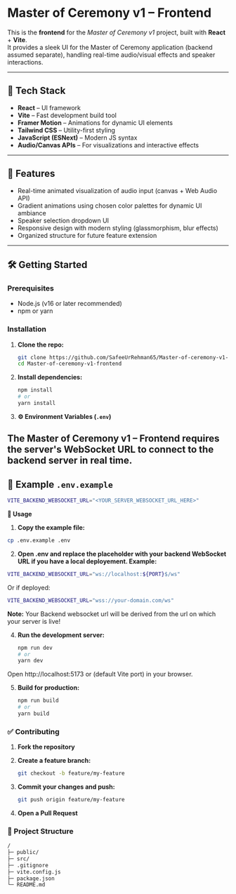 # Master of Ceremony v1 – Frontend

This is the **frontend** for the *Master of Ceremony v1* project, built with **React** + **Vite**.  
It provides a sleek UI for the Master of Ceremony application (backend assumed separate), handling real-time audio/visual effects and speaker interactions.

---

## 🚀 Tech Stack

- **React** – UI framework  
- **Vite** – Fast development build tool  
- **Framer Motion** – Animations for dynamic UI elements  
- **Tailwind CSS** – Utility-first styling  
- **JavaScript (ESNext)** – Modern JS syntax  
- **Audio/Canvas APIs** – For visualizations and interactive effects  

---

## 🧭 Features

- Real-time animated visualization of audio input (canvas + Web Audio API)  
- Gradient animations using chosen color palettes for dynamic UI ambiance  
- Speaker selection dropdown UI  
- Responsive design with modern styling (glassmorphism, blur effects)  
- Organized structure for future feature extension  

---

## 🛠️ Getting Started

### Prerequisites
- Node.js (v16 or later recommended)  
- npm or yarn  

### Installation

1. **Clone the repo:**
   ```bash
   git clone https://github.com/SafeeUrRehman65/Master-of-ceremony-v1-frontend.git
   cd Master-of-ceremony-v1-frontend
   ```
2. **Install dependencies:**
   ```bash
   npm install
   # or
   yarn install
   ```

3. **⚙️ Environment Variables (`.env`)**

The **Master of Ceremony v1 – Frontend** requires the server's WebSocket URL to connect to the backend server in real time.
---

## 📁 Example `.env.example`

```bash
VITE_BACKEND_WEBSOCKET_URL="<YOUR_SERVER_WEBSOCKET_URL_HERE>"
```
**🧠 Usage**
1. **Copy the example file:**
```bash
cp .env.example .env
```
2. **Open .env and replace the placeholder with your backend WebSocket URL if you have a local deployement. Example:**
```bash
VITE_BACKEND_WEBSOCKET_URL="ws://localhost:${PORT}$/ws"
``` 
Or if deployed:

```bash
VITE_BACKEND_WEBSOCKET_URL="wss://your-domain.com/ws"
```

**Note:** Your Backend websocket url will be derived from the url on which your server is live!

4. **Run the development server:**
   ```bash
   npm run dev
   # or
   yarn dev

Open http://localhost:5173 or (default Vite port) in your browser.

5. **Build for production:**
   ```bash
   npm run build
   # or
   yarn build


### ✅ Contributing

1. **Fork the repository**

2. **Create a feature branch:**
   ```bash
   git checkout -b feature/my-feature

3. **Commit your changes and push:**
   ```bash
   git push origin feature/my-feature

4. **Open a Pull Request**



### 📁 Project Structure
```bash
/
├─ public/               
├─ src/                  
├─ .gitignore  
├─ vite.config.js        
├─ package.json  
└─ README.md



